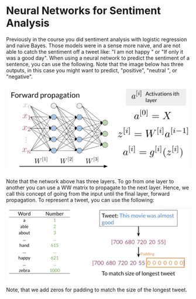 # Neural Networks for Sentiment Analysis

Previously in the course you did sentiment analysis with logistic regression and naive Bayes. Those models were in a sense more naive, and are not able to catch the sentiment off a tweet like: "I am not happy " or "If only it was a good day". When using a neural network to predict the sentiment of a sentence, you can use the following. Note that the image below has three outputs, in this case you might want to predict, "positive", "neutral ", or "negative". 

![](rZuVhCYrRPublYQmK5T7pw_d74292138bab40eda582b67fd54767ae_Scree.png)

Note that the network above has three layers. To go from one layer to another you can use a WW matrix to propagate to the next layer. Hence, we call this concept of going from the input until the final layer, forward propagation. To represent a tweet, you can use the following: 

![](72QwSjMSR1ykMEozErdcqQ_f32099253b934aaaac7a496b07e9020a_Screen-Sh.png)

Note, that we add zeros for padding to match the size of the longest tweet. 